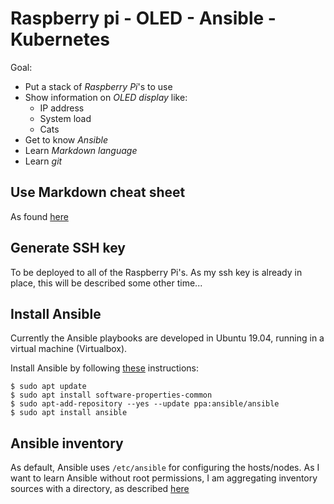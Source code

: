 # Raspberry pi - OLED - Ansible - Kubernetes

Goal:
- Put a stack of *Raspberry Pi*'s to use
- Show information on *OLED display* like:
  - IP address
  - System load
  - Cats
- Get to know *Ansible*
- Learn *Markdown language*
- Learn *git*

## Use Markdown cheat sheet
As found [here](https://github.com/adam-p/markdown-here/wiki/Markdown-Cheatsheet)

## Generate SSH key
To be deployed to all of the Raspberry Pi's. As my ssh key is already in place,
this will be described some other time...

## Install Ansible
Currently the Ansible playbooks are developed in Ubuntu 19.04, running in a 
virtual machine (Virtualbox). 

Install Ansible by following [these](https://docs.ansible.com/ansible/latest/installation_guide/intro_installation.html#latest-releases-via-apt-ubuntu) instructions:


````
$ sudo apt update
$ sudo apt install software-properties-common
$ sudo apt-add-repository --yes --update ppa:ansible/ansible
$ sudo apt install ansible
````

## Ansible inventory
As default, Ansible uses `/etc/ansible` for configuring the hosts/nodes. As I
want to learn Ansible without root permissions, I am aggregating inventory
sources with a directory, as described [here](https://docs.ansible.com/ansible/latest/user_guide/intro_inventory.html#using-multiple-inventory-sources)


